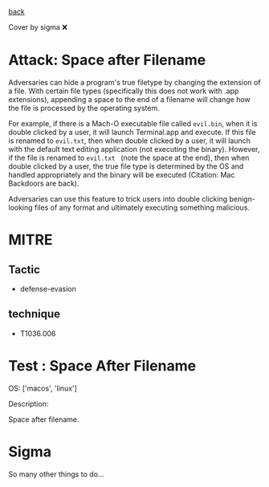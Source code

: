 [back](../index.md)

Cover by sigma :x: 

# Attack: Space after Filename

 Adversaries can hide a program's true filetype by changing the extension of a file. With certain file types (specifically this does not work with .app extensions), appending a space to the end of a filename will change how the file is processed by the operating system.

For example, if there is a Mach-O executable file called <code>evil.bin</code>, when it is double clicked by a user, it will launch Terminal.app and execute. If this file is renamed to <code>evil.txt</code>, then when double clicked by a user, it will launch with the default text editing application (not executing the binary). However, if the file is renamed to <code>evil.txt </code> (note the space at the end), then when double clicked by a user, the true file type is determined by the OS and handled appropriately and the binary will be executed (Citation: Mac Backdoors are back).

Adversaries can use this feature to trick users into double clicking benign-looking files of any format and ultimately executing something malicious.

# MITRE
## Tactic
  - defense-evasion

## technique
  - T1036.006

# Test : Space After Filename

OS: ['macos', 'linux']

Description:

 Space after filename.


# Sigma

 So many other things to do...